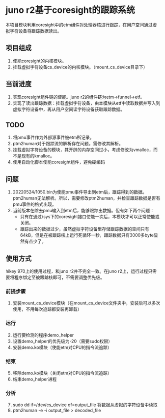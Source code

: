 # juno r2基于coresight的跟踪系统
本项目模块利用coresight中的etm组件对处理器核进行跟踪，在用户空间通过虚拟字符设备将跟踪数据读出。

## 项目组成
1. 使能coresight的内核模块。
2. 挂载虚拟字符设备cs_device的内核模块。（mount_cs_device目录下）

## 当前进度
1. 实现coresight组件链的使能。juno r2的组件链为etm->funnel->etf。
2. 实现了读出跟踪数据：挂载虚拟字符设备，由本模块从etf中读取数据并写入到虚拟字符设备中，再从用户空间读字符设备获取跟踪数据。

## TODO
1. 将pmu事件作为外部源事件被etm所记录。
2. ptm2human对于跟踪流的解析存在问题，需修改其解析。
3. 挂载虚拟字符设备的模块，其开辟的内存空间过小，考虑修改为vmalloc，而不是现有的kmalloc。
4. 使用自动化脚本使能coresight组件，避免硬编码

## 问题
1. 20220524/1050.bin为使能pmu事件导出到etm后，跟踪得到的数据。ptm2human无法解析。所以，需要修改ptm2human，并检查跟踪数据是否有pmu事件的格式出现。
2. 当前版本在除去pmu输入到etm后，能够跟踪出数据。但有如下两个问题：
    * 只有在通过/sys下的coresight接口使能一次后，本模块才可以正常使能或关闭。
    * 跟踪出来的数据过少，虽然虚拟字符设备里存储跟踪数据的空间只有64kB，但是在被跟踪核上运行死循环一秒，跟踪数据只有3000多byte显然有点少了。

## 使用方式

hikey 970上的使用过程，和juno r2并不完全一致。在juno r2上，运行过程只需要将程序绑定至被跟踪核即可，不需要调整优先级。
### 前提步骤
1. 安装mount_cs_device模块（在mount_cs_device文件夹中，安装后可以多次使用，不用每次追踪都安装再卸载）

### 运行
2. 运行要检测的程序demo_helper
3. 设置demo_helper的优先级为-20（需要sudo权限）
4. 安装demo.ko模块（使能etm对CPU的指令流追踪）

### 结束
5. 移除demo.ko模块（关闭etm对CPU的指令流追踪）
6. 结束demo_helper进程

### 分析
7. sudo dd if=/dev/cs_device of=output_file 将数据从虚拟的字符设备中读取
8. ptm2human -e -i output_file > decoded_file
